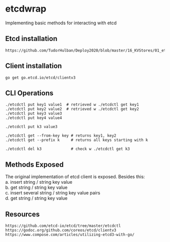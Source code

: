 # etcdwrap
Implementing basic methods for interacting with etcd

## Etcd installation
```
https://github.com/TudorHulban/Deploy2020/blob/master/16_KVStores/01_etcd.md
```

## Client installation 
```
go get go.etcd.io/etcd/clientv3
```

## CLI Operations
```
./etcdctl put key1 value1  # retrieved w ./etcdctl get key1
./etcdctl put key2 value2  # retrieved w ./etcdctl get key2
./etcdctl put key3 value3 
./etcdctl put key4 value4 

./etcdctl put k3 value3 

./etcdctl get --from-key key # returns key1, key2
./etcdctl get --prefix k     # returns all keys starting with k

./etcdctl del k3             # check w ./etcdctl get k3
```

## Methods Exposed
The original implementation of etcd client is exposed. Besides this:<br/>
a. insert string / string key value<br/>
b. get string / string key value<br/>
c. insert several string / string key value pairs<br/>
d. get string / string key value<br/>




## Resources
```
https://github.com/etcd-io/etcd/tree/master/etcdctl
https://godoc.org/github.com/coreos/etcd/clientv3
https://www.compose.com/articles/utilizing-etcd3-with-go/
```


